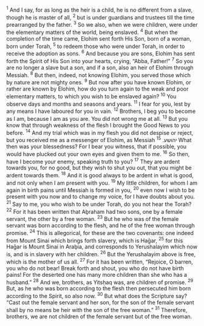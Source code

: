 <sup>1</sup> And I say, for as long as the heir is a child, he is no different from a slave, though he is master of all,
<sup>2</sup> but is under guardians and trustees till the time prearranged by the father.
<sup>3</sup> So we also, when we were children, were under the elementary matters of the world, being enslaved.
<sup>4</sup> But when the completion of the time came, Elohim sent forth His Son, born of a woman, born under Torah,
<sup>5</sup> to redeem those who were under Torah, in order to receive the adoption as sons.
<sup>6</sup> And because you are sons, Elohim has sent forth the Spirit of His Son into your hearts, crying, “Abba, Father!”
<sup>7</sup> So you are no longer a slave but a son, and if a son, also an heir of Elohim through Messiah.
<sup>8</sup> But then, indeed, not knowing Elohim, you served those which by nature are not mighty ones.
<sup>9</sup> But now after you have known Elohim, or rather are known by Elohim, how do you turn again to the weak and poor elementary matters, to which you wish to be enslaved again?
<sup>10</sup> You observe days and months and seasons and years.
<sup>11</sup> I fear for you, lest by any means I have laboured for you in vain.
<sup>12</sup> Brothers, I beg you to become as I am, because I am as you are. You did not wrong me at all.
<sup>13</sup> But you know that through weakness of the flesh I brought the Good News to you before.
<sup>14</sup> And my trial which was in my flesh you did not despise or reject, but you received me as a messenger of Elohim, as Messiah יהושע.
<sup>15</sup> What then was your blessedness? For I bear you witness, that if possible, you would have plucked out your own eyes and given them to me.
<sup>16</sup> So then, have I become your enemy, speaking truth to you?
<sup>17</sup> They are ardent towards you, for no good, but they wish to shut you out, that you might be ardent towards them.
<sup>18</sup> And it is good always to be ardent in what is good, and not only when I am present with you.
<sup>19</sup> My little children, for whom I am again in birth pains until Messiah is formed in you,
<sup>20</sup> even now I wish to be present with you now and to change my voice, for I have doubts about you.
<sup>21</sup> Say to me, you who wish to be under Torah, do you not hear the Torah?
<sup>22</sup> For it has been written that Aḇraham had two sons, one by a female servant, the other by a free woman.
<sup>23</sup> But he who was of the female servant was born according to the flesh, and he of the free woman through promise.
<sup>24</sup> This is allegorical, for these are the two covenants: one indeed from Mount Sinai which brings forth slavery, which is Haḡar,
<sup>25</sup> for this Haḡar is Mount Sinai in Araḇia, and corresponds to Yerushalayim which now is, and is in slavery with her children.
<sup>26</sup> But the Yerushalayim above is free, which is the mother of us all.
<sup>27</sup> For it has been written, “Rejoice, O barren, you who do not bear! Break forth and shout, you who do not have birth pains! For the deserted one has many more children than she who has a husband.”
<sup>28</sup> And we, brothers, as Yitsḥaq was, are children of promise.
<sup>29</sup> But, as he who was born according to the flesh then persecuted him born according to the Spirit, so also now.
<sup>30</sup> But what does the Scripture say? “Cast out the female servant and her son, for the son of the female servant shall by no means be heir with the son of the free woman.”
<sup>31</sup> Therefore, brothers, we are not children of the female servant but of the free woman.
